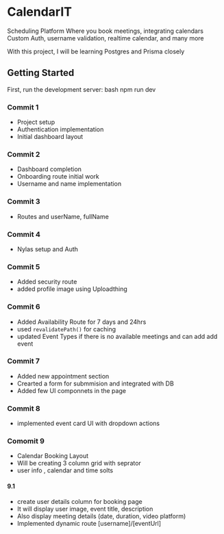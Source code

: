 # CalendarIT

Scheduling Platform
Where you book meetings,
integrating calendars
Custom Auth, username validation,
realtime calendar, 
and many more 

With this project, I will be learning Postgres and Prisma closely 

## Getting Started
First, run the development server:
bash
npm run dev

### Commit 1
- Project setup
- Authentication implementation
- Initial dashboard layout

### Commit 2
- Dashboard completion
- Onboarding route initial work
- Username and name implementation

### Commit 3 
- Routes and userName, fullName

### Commit 4
- Nylas setup and Auth

### Commit 5
- Added security route 
- added profile image using Uploadthing 

### Commit 6
- Added Availability Route for 7 days and 24hrs 
- used `revalidatePath()` for caching 
- updated Event Types if there is no available meetings and can add add event 

### Commit 7
- Added new appointment section
- Crearted a form for submmision and integrated with DB
- Added few UI componnets in the page

### Commit 8
- implemented event card UI with dropdown actions

### Comomit 9
- Calendar Booking Layout
- Will be creating 3 column grid with seprator
- user info , calendar and time solts 

#### 9.1
- create user details column for booking page
- It will display user image, event title, description
- Also display meeting details (date, duration, video platform)
- Implemented dynamic route [username]/[eventUrl]